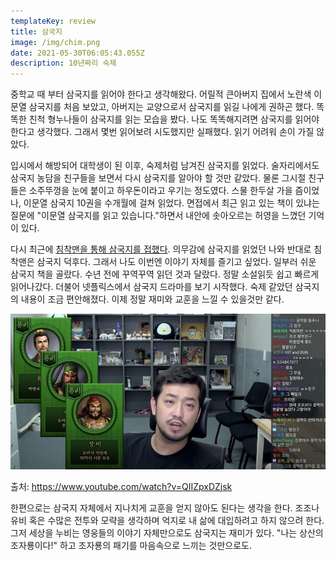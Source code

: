 ```yaml
---
templateKey: review
title: 삼국지
image: /img/chim.png
date: 2021-05-30T06:05:43.055Z
description: 10년짜리 숙제
---
```

중학교 때 부터 삼국지를 읽어야 한다고 생각해왔다. 어릴적 큰아버지 집에서 노란색 이문열 삼국지를 처음 보았고, 아버지는 교양으로서 삼국지를 읽길 나에게 권하곤 했다. 똑똑한 친척 형누나들이 삼국지를 읽는 모습을 봤다. 나도 똑똑해지려면 삼국지를 읽어야 한다고 생각했다. 그래서 몇번  읽어보려 시도했지만 실패했다. 읽기 어려워 손이 가질 않았다.

입시에서 해방되어 대학생이 된 이후, 숙제처럼 남겨진 삼국지를 읽었다. 술자리에서도 삼국지 농담을 친구들을 보면서 다시 삼국지를 알아야 할 것만 같았다. 물론 그시절 친구들은 소주뚜껑을 눈에 붙이고 하우돈이라고 우기는 정도였다. 스물 한두살 가을 즘이었나, 이문열 삼국지 10권을 수개월에 걸쳐 읽었다. 면접에서 최근 읽고 있는 책이 있냐는 질문에 "이문열 삼국지를 읽고 있습니다."하면서 내안에 솟아오르는 허영을 느꼈던 기억이 있다.

다시 최근에 [침착맨을 통해 삼국지를 접했다](https://www.youtube.com/watch?v=hnanNlDbsE4). 의무감에 삼국지를 읽었던 나와 반대로 침착맨은 삼국지 덕후다. 그래서 나도 이번엔 이야기 자체를 즐기고 싶었다. 일부러 쉬운 삼국지 책을 골랐다. 수년 전에 꾸역꾸역 읽던 것과 달랐다. 정말 소설읽듯 쉽고 빠르게 읽어나갔다. 더불어 넷플릭스에서 삼국지 드라마를 보기 시작했다. 숙제 같았던 삼국지의 내용이 조금 편안해졌다. 이제 정말 재미와 교훈을 느낄 수 있을것만 같다.

![](/img/chim.png)

출처: https://www.youtube.com/watch?v=QIIZpxDZjsk

한편으로는 삼국지 자체에서 지나치게 교훈을 얻지 않아도 된다는 생각을 한다. 조조나 유비 혹은 수많은 전투와 모략을 생각하며 억지로 내 삶에 대입하려고 하지 않으려 한다. 그저 세상을 누비는 영웅들의 이야기 자체만으로도 삼국지는 재미가 있다. "나는 상산의 조자룡이다!" 하고 조자룡의 패기를 마음속으로 느끼는 것만으로도.